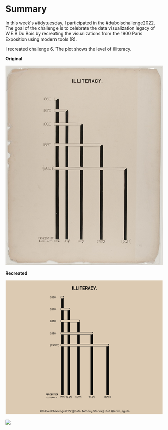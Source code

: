 # Summary

In this week's \#tidytuesday, I participated in the \#duboischallenge2022. The goal of the challenge is to celebrate the data visualization legacy of W.E.B Du Bois by recreating the visualizations from the 1900 Paris Exposition using modern tools (R).

I recreated challenge 6. The plot shows the level of illiteracy.

**Original**

<img src="original-plate-14.jpg" width="500"/>

**Recreated**

<img src="dubois_challenge_6.png" width="500"/>

![  
](null)
